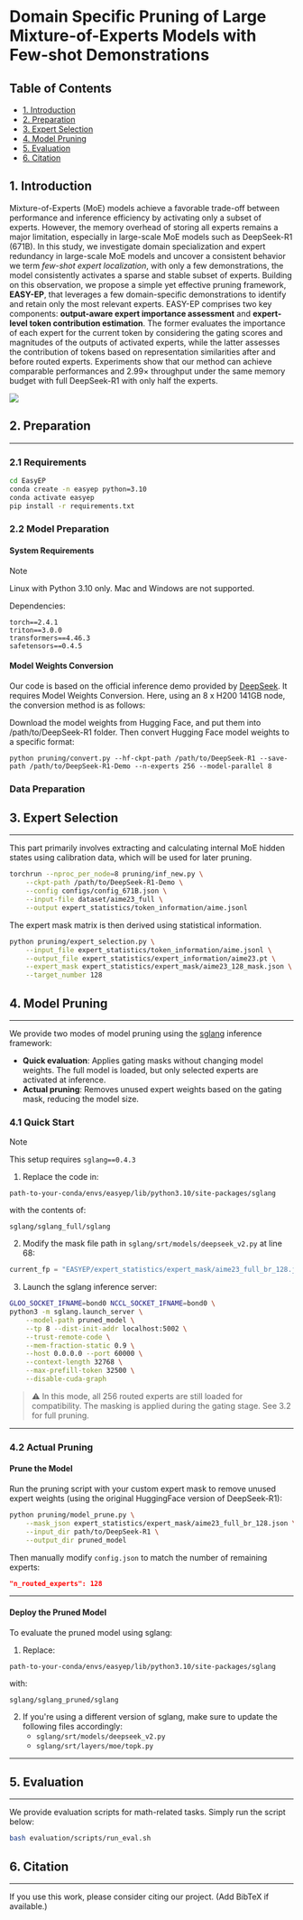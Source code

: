 # Domain Specific Pruning of Large Mixture-of-Experts Models with Few-shot Demonstrations
## Table of Contents
- [1. Introduction](#1-introduction)
- [2. Preparation](#2-preparation)
- [3. Expert Selection](#3-expert-selection)
- [4. Model Pruning](#4-model-pruning)
- [5. Evaluation](#5-evaluation)
- [6. Citation](#6-citation)


## 1. Introduction
Mixture-of-Experts (MoE) models achieve a favorable trade-off between performance and inference efficiency by activating only a subset of experts. However, the memory overhead of storing all experts remains a major limitation, especially in large-scale MoE models such as DeepSeek-R1 (671B). In this study, we investigate domain specialization and expert redundancy in large-scale MoE models and uncover a consistent behavior we term *few-shot expert localization*, with only a few demonstrations, the model consistently activates a sparse and stable subset of experts. Building on this observation, we propose a simple yet effective pruning framework, **EASY-EP**, that leverages a few domain-specific demonstrations to identify and retain only the most relevant experts. EASY-EP comprises two key components: **output-aware expert importance assessment** and **expert-level token contribution estimation**. The former evaluates the importance of each expert for the current token by considering the gating scores and magnitudes of the outputs of activated experts, while the latter assesses the contribution of tokens based on representation similarities after and before routed experts. Experiments show that our method can achieve comparable performances and $2.99\times$ throughput under the same memory budget with full DeepSeek-R1 with only half the experts.

![](framework-v5.png)

## 2. Preparation
---

### 2.1 Requirements
```bash
cd EasyEP
conda create -n easyep python=3.10
conda activate easyep
pip install -r requirements.txt
```
### 2.2 Model Preparation

#### System Requirements
> [!NOTE] 
> Linux with Python 3.10 only. Mac and Windows are not supported.

Dependencies:
```pip-requirements
torch==2.4.1
triton==3.0.0
transformers==4.46.3
safetensors==0.4.5
```

#### Model Weights Conversion
Our code is based on the official inference demo provided by [DeepSeek](https://github.com/deepseek-ai/DeepSeek-V3/tree/main?tab=readme-ov-file#61-inference-with-deepseek-infer-demo-example-only). It requires Model Weights Conversion. Here, using an 8 x H200 141GB node, the conversion method is as follows:

Download the model weights from Hugging Face, and put them into /path/to/DeepSeek-R1 folder. Then convert Hugging Face model weights to a specific format:

```shell
python pruning/convert.py --hf-ckpt-path /path/to/DeepSeek-R1 --save-path /path/to/DeepSeek-R1-Demo --n-experts 256 --model-parallel 8
```

### Data Preparation


## 3. Expert Selection
---

This part primarily involves extracting and calculating internal MoE hidden states using calibration data, which will be used for later pruning.
```bash
torchrun --nproc_per_node=8 pruning/inf_new.py \
    --ckpt-path /path/to/DeepSeek-R1-Demo \
    --config configs/config_671B.json \
    --input-file dataset/aime23_full \
    --output expert_statistics/token_information/aime.jsonl
```

The expert mask matrix is then derived using statistical information. 
```bash
python pruning/expert_selection.py \
    --input_file expert_statistics/token_information/aime.jsonl \
    --output_file expert_statistics/expert_information/aime23.pt \
    --expert_mask expert_statistics/expert_mask/aime23_128_mask.json \
    --target_number 128
```


## 4. Model Pruning
---

We provide two modes of model pruning using the [sglang](https://github.com/InternLM/sglang) inference framework:

- **Quick evaluation**: Applies gating masks without changing model weights. The full model is loaded, but only selected experts are activated at inference.
- **Actual pruning**: Removes unused expert weights based on the gating mask, reducing the model size.

### 4.1 Quick Start

> [!NOTE]  
> This setup requires `sglang==0.4.3`

1. Replace the code in:
```
path-to-your-conda/envs/easyep/lib/python3.10/site-packages/sglang
```
with the contents of:
```
sglang/sglang_full/sglang
```

2. Modify the mask file path in `sglang/srt/models/deepseek_v2.py` at line 68:
```python
current_fp = "EASYEP/expert_statistics/expert_mask/aime23_full_br_128.json"  # Replace with your own mask path
```

3. Launch the sglang inference server:
```bash
GLOO_SOCKET_IFNAME=bond0 NCCL_SOCKET_IFNAME=bond0 \
python3 -m sglang.launch_server \
    --model-path pruned_model \
    --tp 8 --dist-init-addr localhost:5002 \
    --trust-remote-code \
    --mem-fraction-static 0.9 \
    --host 0.0.0.0 --port 60000 \
    --context-length 32768 \
    --max-prefill-token 32500 \
    --disable-cuda-graph 
```

> ⚠️ In this mode, all 256 routed experts are still loaded for compatibility. The masking is applied during the gating stage. See 3.2 for full pruning.

---

### 4.2 Actual Pruning

#### Prune the Model

Run the pruning script with your custom expert mask to remove unused expert weights (using the original HuggingFace version of DeepSeek-R1):

```bash
python pruning/model_prune.py \
    --mask_json expert_statistics/expert_mask/aime23_full_br_128.json \
    --input_dir path/to/DeepSeek-R1 \
    --output_dir pruned_model
```

Then manually modify `config.json` to match the number of remaining experts:
```json
"n_routed_experts": 128
```

---

#### Deploy the Pruned Model

To evaluate the pruned model using sglang:

1. Replace:
```
path-to-your-conda/envs/easyep/lib/python3.10/site-packages/sglang
```
with:
```
sglang/sglang_pruned/sglang
```

2. If you're using a different version of sglang, make sure to update the following files accordingly:
   - `sglang/srt/models/deepseek_v2.py`
   - `sglang/srt/layers/moe/topk.py`

---

## 5. Evaluation
---

We provide evaluation scripts for math-related tasks. Simply run the script below:

```bash
bash evaluation/scripts/run_eval.sh
```

## 6. Citation
---

If you use this work, please consider citing our project. (Add BibTeX if available.)
